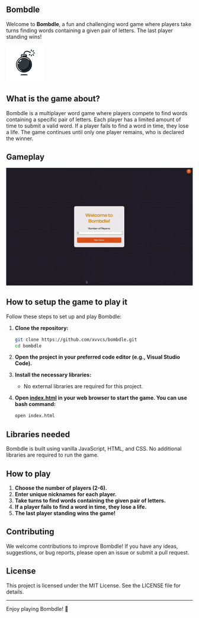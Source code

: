 ## Bombdle
Welcome to **Bombdle**, a fun and challenging word game where players take turns finding words containing a given pair of letters. The last player standing wins!

![Bombdle Logo](img/logo.png)

## What is the game about?

Bombdle is a multiplayer word game where players compete to find words containing a specific pair of letters. Each player has a limited amount of time to submit a valid word. If a player fails to find a word in time, they lose a life. The game continues until only one player remains, who is declared the winner.

## Gameplay

![Gameplay GIF](img/presentation.gif)

## How to setup the game to play it

Follow these steps to set up and play Bombdle:

1. **Clone the repository:**
    ```bash
    git clone https://github.com/xvvcs/bombdle.git
    cd bombdle
    ```

2. **Open the project in your preferred code editor (e.g., Visual Studio Code).**

3. **Install the necessary libraries:**
    - No external libraries are required for this project.

4. **Open [index.html](http://_vscodecontentref_/0) in your web browser to start the game.
   You can use bash command:**
   ```bash
   open index.html
   ```

## Libraries needed

Bombdle is built using vanilla JavaScript, HTML, and CSS. No additional libraries are required to run the game.

## How to play

1. **Choose the number of players (2-6).**
2. **Enter unique nicknames for each player.**
3. **Take turns to find words containing the given pair of letters.**
4. **If a player fails to find a word in time, they lose a life.**
5. **The last player standing wins the game!**

## Contributing

We welcome contributions to improve Bombdle! If you have any ideas, suggestions, or bug reports, please open an issue or submit a pull request.

## License

This project is licensed under the MIT License. See the LICENSE file for details.

---

Enjoy playing Bombdle! 🎉
